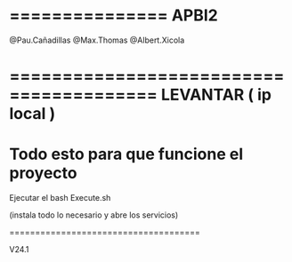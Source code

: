 
===============
     APBI2
===============

@Pau.Cañadillas
@Max.Thomas
@Albert.Xicola


========================================
 LEVANTAR ( ip local )
=======================================
Todo esto para que funcione el proyecto
========================================

Ejecutar el bash Execute.sh

(instala todo lo necesario y abre los servicios)

=====================================


V24.1
